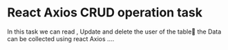 # React Axios CRUD operation task 
  In this task we can read , Update and delete the user of the table📑
  the Data can be collected using react Axios ....
